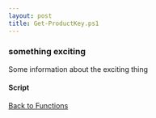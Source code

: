 ```yaml
---
layout: post
title: Get-ProductKey.ps1
---
```


### something exciting

Some information about the exciting thing

#### Script

<script src="https://gist-it.appspot.com/github.com/BanterBoy/scripts-blog/blob/master/PowerShell/functions/Get-ProductKey.ps1"></script>

<a href="/menu/_pages/functions.html">Back to Functions</a>
